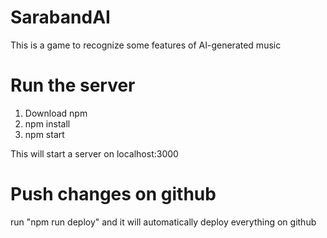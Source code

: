 # SarabandAI

This is a game to recognize some features of AI-generated music

# Run the server
1. Download npm
2. npm install
3. npm start

This will start a server on localhost:3000

# Push changes on github

run "npm run deploy" and it will automatically deploy everything on github
